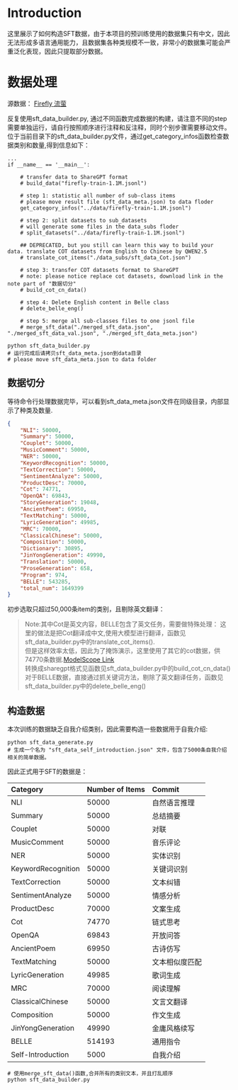 # Introduction
这里展示了如何构造SFT数据，由于本项目的预训练使用的数据集只有中文，因此无法形成多语言通用能力，且数据集各种类规模不一致，非常小的数据集可能会严重泛化表现，因此只提取部分数据。

# 数据处理
源数据：
[Firefly 流萤](https://huggingface.co/datasets/YeungNLP/firefly-train-1.1M) <br>

反复使用sft_data_builder.py, 通过不同函数完成数据的构建，请注意不同的step需要单独运行，请自行按照顺序进行注释和反注释，同时个别步骤需要移动文件。
位于当前目录下的sft_data_builder.py文件，通过get_category_infos函数检查数据类别和数量,得到信息如下：
```
...
if __name__ == '__main__':
 
    # transfer data to ShareGPT format
    # build_data("firefly-train-1.1M.jsonl")

    # step 1: statistic all number of sub-class items
    # please move result file (sft_data_meta.json) to data floder
    get_category_infos("../data/firefly-train-1.1M.jsonl")

    # step 2: split datasets to sub_datasets
    # will generate some files in the data_subs floder
    # split_datasets("../data/firefly-train-1.1M.jsonl")

    ## DEPRECATED, but you still can learn this way to build your data. translate COT datasets from English to Chinese by QWEN2.5
    # translate_cot_items("./data_subs/sft_data_Cot.json")

    # step 3: transfer COT datasets format to ShareGPT
    # note: please notice replace cot datasets, download link in the note part of "数据切分" 
    # build_cot_cn_data()
    
    # step 4: Delete English content in Belle class
    # delete_belle_eng()

    # step 5: merge all sub-classes files to one jsonl file
    # merge_sft_data("./merged_sft_data.json", "./merged_sft_data_val.json", "./merged_sft_data_meta.json")
```
```shell
python sft_data_builder.py
# 运行完成后请拷贝sft_data_meta.json到data目录
# please move sft_data_meta.json to data folder
```
## 数据切分
等待命令行处理数据完毕，可以看到sft_data_meta.json文件在同级目录，内部显示了种类及数量.
```json
{
    "NLI": 50000,
    "Summary": 50000,
    "Couplet": 50000,
    "MusicComment": 50000,
    "NER": 50000,
    "KeywordRecognition": 50000,
    "TextCorrection": 50000,
    "SentimentAnalyze": 50000,
    "ProductDesc": 70000,
    "Cot": 74771,
    "OpenQA": 69843,
    "StoryGeneration": 19048,
    "AncientPoem": 69950,
    "TextMatching": 50000,
    "LyricGeneration": 49985,
    "MRC": 70000,
    "ClassicalChinese": 50000,
    "Composition": 50000,
    "Dictionary": 30895,
    "JinYongGeneration": 49990,
    "Translation": 50000,
    "ProseGeneration": 658,
    "Program": 974,
    "BELLE": 543285,
    "total_num": 1649399
}
```
初步选取只超过50,000条item的类别，且剔除英文翻译：<br>
>Note:其中Cot是英文内容，BELLE包含了英文任务，需要做特殊处理：
这里的做法是把Cot翻译成中文,使用大模型进行翻译，函数见sft_data_builder.py中的translate_cot_items().<br>
但是这样效率太低，因此为了掩饰演示，这里使用了其它的cot数据，供74770条数据.[ModelScope Link](https://modelscope.cn/datasets/YorickHe/CoT_zh/summary)<br>
转换成sharegpt格式见函数见sft_data_builder.py中的build_cot_cn_data()<br>
对于BELLE数据，直接通过抓关键词方法，剔除了英文翻译任务，函数见sft_data_builder.py中的delete_belle_eng()<br>

## 构造数据
本次训练的数据缺乏自我介绍类别，因此需要构造一些数据用于自我介绍:
```shell
python sft_data_generate.py
# 生成一个名为 "sft_data_self_introduction.json" 文件，包含了5000条自我介绍相关的简单数据。
```

因此正式用于SFT的数据是：


|Category| Number of Items | Commit  |
|:---|:----------------|:--------|
|NLI| 50000           | 自然语言推理  |
|Summary| 50000           | 总结摘要    |
|Couplet| 50000           | 对联      |
|MusicComment| 50000           | 音乐评论    |
|NER| 50000           | 实体识别    |
|KeywordRecognition| 50000           | 关键词识别   |
|TextCorrection| 50000           | 文本纠错    |
|SentimentAnalyze| 50000           | 情感分析    |
|ProductDesc| 70000           | 文案生成    |
|Cot| 74770           | 链式思考    |
|OpenQA| 69843           | 开放问答    |
|AncientPoem| 69950           | 古诗仿写    |
|TextMatching| 50000           | 文本相似度匹配 |
|LyricGeneration| 49985           | 歌词生成    |
|MRC| 70000           | 阅读理解    |
|ClassicalChinese| 50000           | 文言文翻译   |
|Composition| 50000           | 作文生成    |
|JinYongGeneration| 49990           | 金庸风格续写  |
|BELLE| 514193          | 通用指令    |
|Self-Introduction| 5000            | 自我介绍    |


```shell
# 使用merge_sft_data()函数,合并所有的类别文本，并且打乱顺序
python sft_data_builder.py
```


